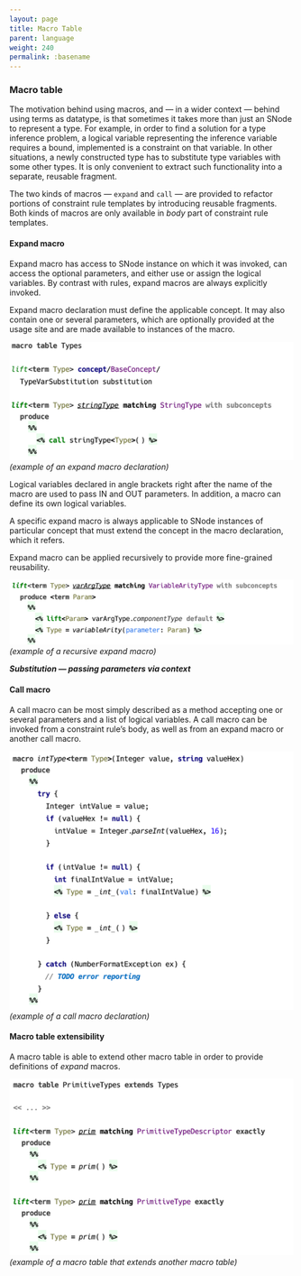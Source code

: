```yaml
---
layout: page
title: Macro Table
parent: language
weight: 240
permalink: :basename
---
```


### Macro table

The motivation behind using macros, and — in a wider context — behind using terms as datatype, is that sometimes it takes more than just an SNode to represent a type. For example, in order to find a solution for a type inference problem, a logical variable representing the inference variable requires a bound, implemented is a constraint on that variable. In other situations, a newly constructed type has to substitute type variables with some other types. It is only convenient to extract such functionality into a separate, reusable fragment.

The two kinds of macros — `expand` and `call` — are provided to refactor portions of constraint rule templates by introducing reusable fragments. Both kinds of macros are only available in *body* part of constraint rule templates. 

#### Expand macro

Expand macro has access to SNode instance on which it was invoked, can access the optional parameters, and either use or assign the logical variables. By contrast with rules, expand macros are always explicitly invoked.

Expand macro declaration must define the applicable concept. It may also contain one or several parameters, which are optionally provided at the usage site and are made available to instances of the macro.
 
 ![](img/macro-expand-550.png)  
 _(example of an expand macro declaration)_
 
Logical variables declared in angle brackets right after the name of the macro are used to pass IN and OUT parameters. In addition, a macro can define its own logical variables.
 
A specific expand macro is always applicable to SNode instances of particular concept that must extend the concept in the macro declaration, which it refers.
 
Expand macro can be applied recursively to provide more fine-grained reusability. 
 
![](img/macro-recursive-600.png)  
_(example of a recursive expand macro)_

***Substitution — passing parameters via context***

#### Call macro

A call macro can be most simply described as a method accepting one or several parameters and a list of logical variables. A call macro can be invoked from a constraint rule’s body, as well as from an expand macro or another call macro. 

![](img/macro-call-550.png)  
_(example of a call macro declaration)_

#### Macro table extensibility

A macro table is able to extend other macro table in order to provide definitions of *expand* macros.

![](img/macro-table-extends-550.png)  
_(example of a macro table that extends another macro table)_